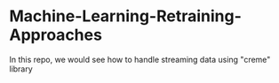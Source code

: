 # Machine-Learning-Retraining-Approaches
In this repo, we would see how to handle streaming data using "creme" library
